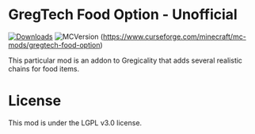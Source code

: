 # GregTech Food Option - Unofficial

[![Downloads](http://cf.way2muchnoise.eu/full_gregtech-food-option_downloads.svg)](https://www.curseforge.com/minecraft/mc-mods/gregtech-food-option) ![MCVersion](http://cf.way2muchnoise.eu/versions/gregtech-food-option.svg) (https://www.curseforge.com/minecraft/mc-mods/gregtech-food-option)

This particular mod is an addon to Gregicality that adds several realistic chains for food items.

# License

This mod is under the LGPL v3.0 license.
